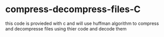 # compress-decompress-files-C
this code is provieded with c and will use huffman algorithm to compress and decompresse files using thier code and decode them 
